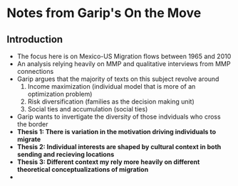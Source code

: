 # Notes from Garip's On the Move  

## Introduction  
- The focus here is on Mexico-US Migration flows between 1965 and 2010  
- An analysis relying heavily on MMP and qualitative interviews from MMP connections  
- Garip argues that the majority of texts on this subject revolve around  
  1. Income maximization (individual model that is more of an optimization problem)  
  2. Risk diversification (families as the decision making unit)  
  3. Social ties and accumulation (social ties)  
- Garip wants to invertigate the diversity of those indviduals who cross the border  
- **Thesis 1: There is variation in the motivation driving individuals to migrate**  
- **Thesis 2: Individual interests are shaped by cultural context in both sending and recieving locations**  
- **Thesis 3: Different context my rely more heavily on different theoretical conceptualizations of migration**  
- 
